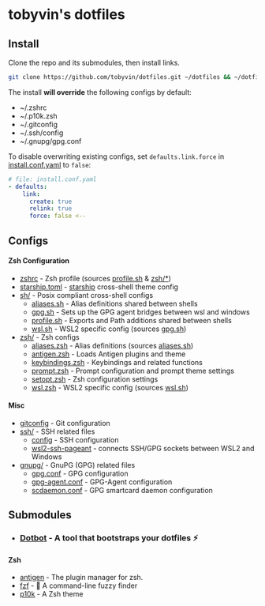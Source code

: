 tobyvin's dotfiles
==================


Install
-------

Clone the repo and its submodules, then install links.

```sh
git clone https://github.com/tobyvin/dotfiles.git ~/dotfiles && ~/dotfiles/install
```

The install **will override** the following configs by default:
- ~/.zshrc
- ~/.p10k.zsh
- ~/.gitconfig
- ~/.ssh/config
- ~/.gnupg/gpg.conf


To disable overwriting existing configs, set `defaults.link.force` in [install.conf.yaml](install.conf.yaml) to `false`:

```yaml
# file: install.conf.yaml
- defaults:
    link:
      create: true
      relink: true
      force: false <--
```

Configs
-------

#### Zsh Configuration

- [zshrc](zshrc) - Zsh profile (sources [profile.sh](sh/profile.sh) & [zsh/*](zsh))
- [starship.toml](starship.toml) - [starship](https://starship.rs/) cross-shell theme config 
- [sh/](sh) - Posix compliant cross-shell configs
  - [aliases.sh](sh/aliases.sh) - Alias definitions shared between shells
  - [gpg.sh](sh/gpg.sh) - Sets up the GPG agent bridges between wsl and windows
  - [profile.sh](sh/profile.sh) - Exports and Path additions shared between shells
  - [wsl.sh](sh/wsl.sh) - WSL2 specific config (sources [gpg.sh](sh/gpg.sh))
- [zsh/](zsh) - Zsh configs
  - [aliases.zsh](zsh/aliases.zsh) - Alias definitions (sources [aliases.sh](zsh/aliases.zsh))
  - [antigen.zsh](zsh/antigen.zsh) - Loads Antigen plugins and theme
  - [keybindings.zsh](zsh/keybindings.zsh) - Keybindings and related functions
  - [prompt.zsh](zsh/prompt.zsh) - Prompt configuration and prompt theme settings 
  - [setopt.zsh](zsh/setopt.zsh) - Zsh configuration settings
  - [wsl.zsh](zsh/wsl.zsh) - WSL2 specific config (sources [wsl.sh](sh/wsl.sh))

#### Misc

- [gitconfig](gitconfig) - Git configuration
- [ssh/](ssh) - SSH related files
  - [config](ssh/config) - SSH configuration
  - [wsl2-ssh-pageant](ssh/wsl2-ssh-pageant.exe) - connects SSH/GPG sockets between WSL2 and Windows
- [gnupg/](gnupg) - GnuPG (GPG) related files
  - [gpg.conf](gnupg/gpg.conf) - GPG configuration
  - [gpg-agent.conf](gnupg/gpg-agent.conf) - GPG-Agent configuration
  - [scdaemon.conf](gnupg/scdaemon.conf) - GPG smartcard daemon configuration

Submodules
----------

- ### [Dotbot](https://github.com/anishathalye/dotbot) - A tool that bootstraps your dotfiles ⚡️

#### Zsh

- [antigen](https://github.com/zsh-users/antigen) - The plugin manager for zsh.
- [fzf](https://github.com/junegunn/fzf) - 🌸 A command-line fuzzy finder
- [p10k](https://github.com/romkatv/powerlevel10k) - A Zsh theme